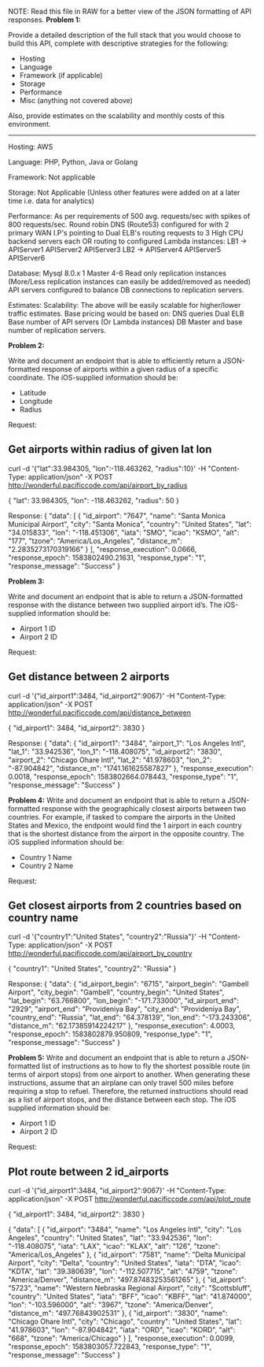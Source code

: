 NOTE: Read this file in RAW for a better view of the JSON formatting of API responses.
**Problem 1:**

Provide a detailed description of the full stack that you would choose to build this API, complete with descriptive strategies for the following:

- Hosting
- Language
- Framework (if applicable)
- Storage
- Performance
- Misc (anything not covered above)

Also, provide estimates on the scalability and monthly costs of this environment.
************************************
Hosting:
AWS

Language:
PHP, Python, Java or Golang

Framework: 
Not applicable

Storage:
Not Applicable (Unless other features were added on at a later time i.e. data for analytics)

Performance:
As per requirements of 500 avg. requests/sec with spikes of 800 requests/sec.
Round robin DNS (Route53) configured for with 2 primary WAN I.P's pointing to
Dual ELB's routing requests to 3 High CPU backend servers each OR routing to configured Lambda instances:
LB1 -> APIServer1 APIServer2 APIServer3
LB2 -> APIServer4 APIServer5 APIServer6

Database:
Mysql 8.0.x
1 Master
4-6 Read only replication instances (More/Less replication instances can easily be added/removed as needed)
API servers configured to balance DB connections to replication servers.

Estimates:
Scalability: The above will be easily scalable for higher/lower traffic estimates.
Base pricing would be based on:
DNS queries
Dual ELB
Base number of API servers (Or Lambda instances)
DB Master and base number of replication servers.

**Problem 2:**

Write and document an endpoint that is able to efficiently return a JSON-formatted response of airports within a given radius of a specific coordinate. The iOS-supplied information should be:

- Latitude
- Longitude
- Radius

Request:
## Get airports within radius of given lat lon
curl -d '{"lat":33.984305, "lon":-118.463262, "radius":10}' -H "Content-Type: application/json" -X POST http://wonderful.pacificcode.com/api/airport_by_radius

{
  "lat": 33.984305,
  "lon": -118.463262,
  "radius": 50
}

Response:
{
  "data": [
    {
      "id_airport": "7647",
      "name": "Santa Monica Municipal Airport",
      "city": "Santa Monica",
      "country": "United States",
      "lat": "34.015833",
      "lon": "-118.451306",
      "iata": "SMO",
      "icao": "KSMO",
      "alt": "177",
      "tzone": "America/Los_Angeles",
      "distance_m": "2.2835273170319166"
    }
   ],
  "response_execution": 0.0666,
  "response_epoch": 1583802490.21631,
  "response_type": "1",
  "response_message": "Success"
}

**Problem 3:**

Write and document an endpoint that is able to return a JSON-formatted response with the distance between two supplied airport id’s. The iOS-supplied information should be:

- Airport 1 ID
- Airport 2 ID

Request:
## Get distance between 2 airports
curl -d '{"id_airport1":3484, "id_airport2":9067}' -H "Content-Type: application/json" -X POST http://wonderful.pacificcode.com/api/distance_between

{
  "id_airport1": 3484,
  "id_airport2": 3830
}

Response:
{
  "data": {
    "id_airport1": "3484",
    "airport_1": "Los Angeles Intl",
    "lat_1": "33.942536",
    "lon_1": "-118.408075",
    "id_airport2": "3830",
    "airport_2": "Chicago Ohare Intl",
    "lat_2": "41.978603",
    "lon_2": "-87.904842",
    "distance_m": "1741.161625587827"
  },
  "response_execution": 0.0018,
  "response_epoch": 1583802664.078443,
  "response_type": "1",
  "response_message": "Success"
}

**Problem 4:**
Write and document an endpoint that is able to return a JSON-formatted response with the geographically closest airports between two countries. For example, if tasked to compare the airports in the United States and Mexico, the endpoint would find the 1 airport in each country that is the shortest distance from the airport in the opposite country. The iOS supplied information should be:

- Country 1 Name
- Country 2 Name

Request:
## Get closest airports from 2 countries based on country name
curl -d '{"country1":"United States", "country2":"Russia"}' -H "Content-Type: application/json" -X POST http://wonderful.pacificcode.com/api/airport_by_country

{
  "country1": "United States",
  "country2": "Russia"
}

Response:
{
  "data": {
    "id_airport_begin": "6715",
    "airport_begin": "Gambell Airport",
    "city_begin": "Gambell",
    "country_begin": "United States",
    "lat_begin": "63.766800",
    "lon_begin": "-171.733000",
    "id_airport_end": "2929",
    "airport_end": "Provideniya Bay",
    "city_end": "Provideniya Bay",
    "country_end": "Russia",
    "lat_end": "64.378139",
    "lon_end": "-173.243306",
    "distance_m": "62.17385914224217"
  },
  "response_execution": 4.0003,
  "response_epoch": 1583802879.950809,
  "response_type": "1",
  "response_message": "Success"
}

**Problem 5:**
Write and document an endpoint that is able to return a JSON-formatted list of instructions as to how to fly the shortest possible route (in terms of airport stops) from one airport to another. When generating these instructions, assume that an airplane can only travel 500 miles before requiring a stop to refuel. Therefore, the returned instructions should read as a list of airport stops, and the distance between each stop. The iOS supplied information should be:

- Airport 1 ID
- Airport 2 ID

Request:
## Plot route between 2 id_airports
curl -d '{"id_airport1":3484, "id_airport2":9067}' -H "Content-Type: application/json" -X POST http://wonderful.pacificcode.com/api/plot_route

{
  "id_airport1": 3484,
  "id_airport2": 3830
}

{
  "data": [
    {
      "id_airport": "3484",
      "name": "Los Angeles Intl",
      "city": "Los Angeles",
      "country": "United States",
      "lat": "33.942536",
      "lon": "-118.408075",
      "iata": "LAX",
      "icao": "KLAX",
      "alt": "126",
      "tzone": "America/Los_Angeles"
    },
    {
      "id_airport": "7581",
      "name": "Delta Municipal Airport",
      "city": "Delta",
      "country": "United States",
      "iata": "DTA",
      "icao": "KDTA",
      "lat": "39.380639",
      "lon": "-112.507715",
      "alt": "4759",
      "tzone": "America/Denver",
      "distance_m": "497.87483253561265"
    },
    {
      "id_airport": "5723",
      "name": "Western Nebraska Regional Airport",
      "city": "Scottsbluff",
      "country": "United States",
      "iata": "BFF",
      "icao": "KBFF",
      "lat": "41.874000",
      "lon": "-103.596000",
      "alt": "3967",
      "tzone": "America/Denver",
      "distance_m": "497.76843902531"
    },
    {
      "id_airport": "3830",
      "name": "Chicago Ohare Intl",
      "city": "Chicago",
      "country": "United States",
      "lat": "41.978603",
      "lon": "-87.904842",
      "iata": "ORD",
      "icao": "KORD",
      "alt": "668",
      "tzone": "America/Chicago"
    }
  ],
  "response_execution": 0.0099,
  "response_epoch": 1583803057.722843,
  "response_type": "1",
  "response_message": "Success"
}
